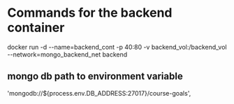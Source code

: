 # Commands for the backend container

docker run -d --name=backend_cont -p 40:80 -v backend_vol:/backend_vol --network=mongo_backend_net backend




## mongo db path to environment variable

  'mongodb://${process.env.DB_ADDRESS:27017}/course-goals',
